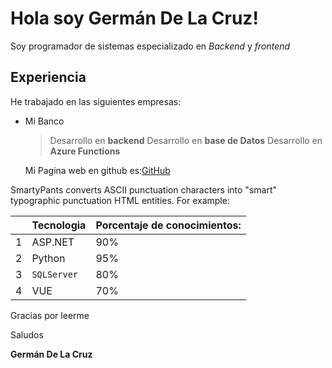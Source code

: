 # Hola soy Germán De La Cruz!
Soy programador de  sistemas  especializado en *Backend* y *frontend*


## Experiencia
He trabajado en las siguientes empresas:

- Mi Banco
	> Desarrollo en **backend**
	>Desarrollo en **base de Datos**
	>Desarrollo en **Azure Functions**
	
	Mi Pagina web en github es:[GitHub](delacruzger.github.io)
	
SmartyPants converts ASCII punctuation characters into "smart" typographic punctuation HTML entities. For example:

|                |Tecnologia                       |Porcentaje de conocimientos:                        |
|----------------|-------------------------------|-----------------------------|
|1|         ASP.NET   | 90%           | 
|2| Python          | 95%             |    
|3| `SQLServer`   | 80%               |
|4|VUE         | 70%

Gracias por leerme 

Saludos

**Germán De La Cruz**
